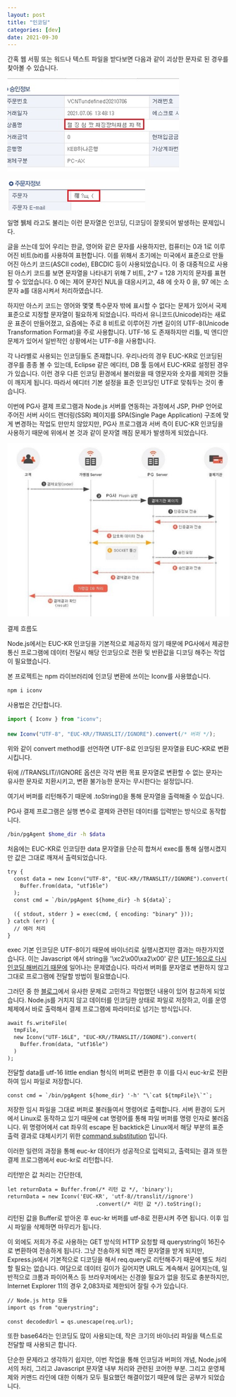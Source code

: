 ```yaml
---
layout: post
title: "인코딩"
categories: [dev]
date: 2021-09-30
---
```


간혹 웹 서핑 또는 워드나 텍스트 파일을 받다보면 다음과 같이 괴상한 문자로 된 경우를 찾아볼 수 있습니다.

![p1.jpg](/assets/img/posts/dev/2021-09-30-encoding/p1.jpg)

![p2.jpg](/assets/img/posts/dev/2021-09-30-encoding/p2.jpg)

일명 뷁체 라고도 불리는 이런 문자열은 인코딩, 디코딩이 잘못되어 발생하는 문제입니다.

글을 쓰는데 있어 우리는 한글, 영어와 같은 문자를 사용하지만, 컴퓨터는 0과 1로 이루어진 비트(bit)를 사용하여 표현합니다. 이를 위해서 초기에는 미국에서 표준으로 만들어진 아스키 코드(ASCII code), EBCDIC 등이 사용되었습니다. 이 중 대중적으로 사용된 아스키 코드를 보면 문자열을 나타내기 위해 7 비트, 2^7 = 128 가지의 문자를 표현할 수 있었습니다. 0 에는 제어 문자인 NUL을 대응시키고, 48 에 숫자 0 을, 97 에는 소문자 a를 대응시켜서 처리하였습니다.

하지만 아스키 코드는 영어와 몇몇 특수문자 밖에 표시할 수 없다는 문제가 있어서 국제 표준으로 지정할 문자열이 필요하게 되었습니다. 따라서 유니코드(Unicode)라는 새로운 표준이 만들어졌고, 요즘에는 주로 8 비트로 이루어진 가변 길이의 UTF-8(Unicode Transformation Format)을 주로 사용합니다. UTF-16 도 존재하지만 리틀, 빅 엔디안 문제가 있어서 일반적인 상황에서는 UTF-8을 사용합니다.

각 나라별로 사용되는 인코딩들도 존재합니다. 우리나라의 경우 EUC-KR로 인코딩된 경우를 종종 볼 수 있는데, Eclipse 같은 에디터, DB 툴 등에서 EUC-KR로 설정된 경우가 있습니다. 이런 경우 다른 인코딩 환경에서 불러왔을 때 영문자와 숫자를 제외한 것들이 깨지게 됩니다. 따라서 에디터 기본 설정을 표준 인코딩인 UTF로 맞춰두는 것이 좋습니다.

이번에 PG사 결제 프로그램과 Node.js 서버를 연동하는 과정에서 JSP, PHP 언어로 주어진 서버 사이드 렌더링(SSR) 페이지를 SPA(Single Page Application) 구조에 맞게 변경하는 작업도 만만치 않았지만, PG사 프로그램과 서버 측이 EUC-KR 인코딩을 사용하기 때문에 위에서 본 것과 같이 문자열 깨짐 문제가 발생하게 되었습니다.

![pg.jpg](/assets/img/posts/dev/2021-09-30-encoding/pg.jpg)

결제 흐름도

Node.js에서는 EUC-KR 인코딩을 기본적으로 제공하지 않기 때문에 PG사에서 제공한 통신 프로그램에 데이터 전달시 해당 인코딩으로 전환 및 반환값을 디코딩 해주는 작업이 필요했습니다.

본 프로젝트는 npm 라이브러리에 인코딩 변환에 쓰이는 Iconv를 사용했습니다.

```jsx
npm i iconv
```

사용법은 간단합니다.

```jsx
import { Iconv } from "iconv";

new Iconv("UTF-8", "EUC-KR//TRANSLIT//IGNORE").convert(/* 버퍼 */);
```

위와 같이 convert method를 선언하면 UTF-8로 인코딩된 문자열을 EUC-KR로 변환시킵니다.

뒤에 //TRANSLIT//IGNORE 옵션은 각각 변환 목표 문자열로 변환할 수 없는 문자는 유사한 문자로 치환시키고, 변환 불가능한 문자는 무시한다는 설정입니다.

여기서 버퍼를 리턴해주기 때문에 .toString()을 통해 문자열을 출력해줄 수 있습니다.

PG사 결제 프로그램은 실행 변수로 결제와 관련된 데이터를 입력받는 방식으로 동작합니다.

```bash
/bin/pgAgent $home_dir -h $data
```

처음에는 EUC-KR로 인코딩한 data 문자열을 단순히 합쳐서 exec를 통해 실행시켰지만 값은 그대로 깨져서 출력되었습니다.

```tsx
try {
  const data = new Iconv("UTF-8", "EUC-KR//TRANSLIT//IGNORE").convert(
    Buffer.from(data, "utf16le")
  );
  const cmd = `/bin/pgAgent ${home_dir} -h ${data}`;

  ({ stdout, stderr } = exec(cmd, { encoding: "binary" }));
} catch (err) {
  // 에러 처리
}
```

exec 기본 인코딩은 UTF-8이기 때문에 바이너리로 실행시켰지만 결과는 마찬가지였습니다. 이는 Javascript 에서 string을 '\xc2\x00\xa2\x00' 같은 [UTF-16으로 다시 인코딩 해버리기 때문에](https://github.com/Microsoft/TypeScript/wiki/FAQ#why-are-functions-returning-non-void-assignable-to-function-returning-void) 일어나는 문제였습니다. 따라서 버퍼를 문자열로 변환하지 않고 그대로 프로그램에 전달할 방법이 필요했습니다.

그러던 중 한 [블로그](https://velog.io/@leejh3224/%EC%82%BD%EC%A7%88%EA%B8%B0%EB%A1%9D1-EUC-KR-%EC%9D%B8%EC%BD%94%EB%94%A9-hash-link-qcjwbdo7d1)에서 유사한 문제로 고민하고 작업했던 내용이 있어 참고하게 되었습니다. Node.js를 거치지 않고 데이터를 인코딩한 상태로 파일로 저장하고, 이를 운영체제에서 바로 출력해서 결제 프로그램에 파라미터로 넘기는 방식입니다.

```tsx
await fs.writeFile(
  tmpFile,
  new Iconv("UTF-16LE", "EUC-KR//TRANSLIT//IGNORE").convert(
    Buffer.from(data, "utf16le")
  )
);
```

전달할 data를 utf-16 little endian 형식의 버퍼로 변환한 후 이를 다시 euc-kr로 전환하여 임시 파일로 저장합니다.

```tsx
const cmd = `/bin/pgAgent ${home_dir} '-h' "\`cat ${tmpFile}\`"`;
```

저장한 임시 파일을 그대로 버퍼로 불러들여서 명령어로 출력합니다. 서버 환경이 도커에서 Linux로 동작하고 있기 때문에 cat 명령어를 통해 파일 버퍼를 명령 인자로 불러옵니다. 위 명령어에서 cat 좌우의 escape 된 backtick은 Linux에서 해당 부분의 표준 출력 결과로 대체시키기 위한 [command substitution](http://www.gnu.org/software/bash/manual/html_node/Command-Substitution.html) 입니다.

이러한 일련의 과정을 통해 euc-kr 데이터가 성공적으로 입력되고, 출력되는 결과 또한 결제 프로그램에서 euc-kr로 리턴합니다.

리턴받은 값 처리는 간단한데,

```tsx
let returnData = Buffer.from(/* 리턴 값 */, 'binary');
returnData = new Iconv('EUC-KR', 'utf-8//translit//ignore')
							.convert(/* 리턴 값 */).toString();
```

리턴된 값을 Buffer로 받아온 후 euc-kr 버퍼를 utf-8로 전환시켜 주면 됩니다. 이후 임시 파일을 삭제하면 마무리가 됩니다.

이 외에도 저희가 주로 사용하는 GET 방식의 HTTP 요청할 때 querystring이 16진수로 변환하여 전송하게 됩니다. 그냥 전송하게 되면 깨진 문자열을 받게 되지만, Express.js에서 기본적으로 디코딩을 해서 req.query로 리턴해주기 때문에 별도 처리할 필요는 없습니다. 여담으로 데이터 길이가 길어지면 URL도 계속해서 길어지는데, 일반적으로 크롬과 파이어폭스 등 브라우저에서는 신경쓸 필요가 없을 정도로 충분하지만, Internet Explorer 11의 경우 2,083자로 제한되어 잘릴 수가 있습니다.

```tsx
// Node.js http 모듈
import qs from "querystring";

const decodedUrl = qs.unescape(req.url);
```

또한 base64라는 인코딩도 많이 사용되는데, 작은 크기의 바이너리 파일을 텍스트로 전달할 때 사용되곤 합니다.

단순한 문제라고 생각하기 쉽지만, 이번 작업을 통해 인코딩과 버퍼의 개념, Node.js에서의 처리, 그리고 Javascript 문자열 내부 처리와 관련된 코어한 부분. 그리고 운영체제와 커맨드 라인에 대한 이해가 모두 필요했던 해결이었기 때문에 많은 공부가 되었습니다.
